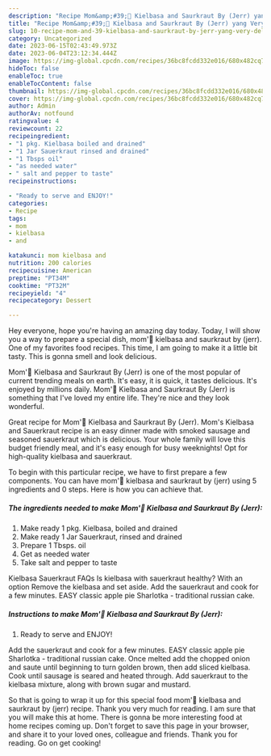 ```yaml
---
description: "Recipe Mom&amp;#39;🥇 Kielbasa and Saurkraut By (Jerr) yang Very Delicious"
title: "Recipe Mom&amp;#39;🥇 Kielbasa and Saurkraut By (Jerr) yang Very Delicious"
slug: 10-recipe-mom-and-39-kielbasa-and-saurkraut-by-jerr-yang-very-delicious
category: Uncategorized
date: 2023-06-15T02:43:49.973Z
date: 2023-06-04T23:12:34.444Z
image: https://img-global.cpcdn.com/recipes/36bc8fcdd332e016/680x482cq70/mom-kielbasa-and-saurkraut-by-jerr-recipe-main-photo.jpg
hideToc: false
enableToc: true
enableTocContent: false
thumbnail: https://img-global.cpcdn.com/recipes/36bc8fcdd332e016/680x482cq70/mom-kielbasa-and-saurkraut-by-jerr-recipe-main-photo.jpg
cover: https://img-global.cpcdn.com/recipes/36bc8fcdd332e016/680x482cq70/mom-kielbasa-and-saurkraut-by-jerr-recipe-main-photo.jpg
author: Admin
authorAv: notfound
ratingvalue: 4
reviewcount: 22
recipeingredient:
- "1 pkg. Kielbasa boiled and drained"
- "1 Jar Sauerkraut rinsed and drained"
- "1 Tbsps oil"
- "as needed water"
- " salt and pepper to taste"
recipeinstructions:

- "Ready to serve and ENJOY!"
categories:
- Recipe
tags:
- mom
- kielbasa
- and

katakunci: mom kielbasa and 
nutrition: 200 calories
recipecuisine: American
preptime: "PT34M"
cooktime: "PT32M"
recipeyield: "4"
recipecategory: Dessert

---
```



Hey everyone, hope you're having an amazing day today. Today, I will show you a way to prepare a special dish, mom&#39;🥇 kielbasa and saurkraut by (jerr). One of my favorites food recipes. This time, I am going to make it a little bit tasty. This is gonna smell and look delicious.

Mom&#39;🥇 Kielbasa and Saurkraut By (Jerr) is one of the most popular of current trending meals on earth. It's easy, it is quick, it tastes delicious. It's enjoyed by millions daily. Mom&#39;🥇 Kielbasa and Saurkraut By (Jerr) is something that I've loved my entire life. They're nice and they look wonderful.

Great recipe for Mom&#39;🥇 Kielbasa and Saurkraut By (Jerr). Mom&#39;s Kielbasa and Sauerkraut recipe is an easy dinner made with smoked sausage and seasoned sauerkraut which is delicious. Your whole family will love this budget friendly meal, and it&#39;s easy enough for busy weeknights! Opt for high-quality kielbasa and sauerkraut.


To begin with this particular recipe, we have to first prepare a few components. You can have mom&#39;🥇 kielbasa and saurkraut by (jerr) using 5 ingredients and 0 steps. Here is how you can achieve that.

<!--inarticleads1-->

##### The ingredients needed to make Mom&#39;🥇 Kielbasa and Saurkraut By (Jerr):

1. Make ready 1 pkg. Kielbasa, boiled and drained
1. Make ready 1 Jar Sauerkraut, rinsed and drained
1. Prepare 1 Tbsps. oil
1. Get as needed water
1. Take  salt and pepper to taste


Kielbasa Sauerkraut FAQs Is kielbasa with sauerkraut healthy? With an option Remove the kielbasa and set aside. Add the sauerkraut and cook for a few minutes. EASY classic apple pie Sharlotka - traditional russian cake. 

<!--inarticleads2-->

##### Instructions to make Mom&#39;🥇 Kielbasa and Saurkraut By (Jerr):


1. Ready to serve and ENJOY!

Add the sauerkraut and cook for a few minutes. EASY classic apple pie Sharlotka - traditional russian cake. Once melted add the chopped onion and saute until beginning to turn golden brown, then add sliced kielbasa. Cook until sausage is seared and heated through. Add sauerkraut to the kielbasa mixture, along with brown sugar and mustard. 

So that is going to wrap it up for this special food mom&#39;🥇 kielbasa and saurkraut by (jerr) recipe. Thank you very much for reading. I am sure that you will make this at home. There is gonna be more interesting food at home recipes coming up. Don't forget to save this page in your browser, and share it to your loved ones, colleague and friends. Thank you for reading. Go on get cooking!
